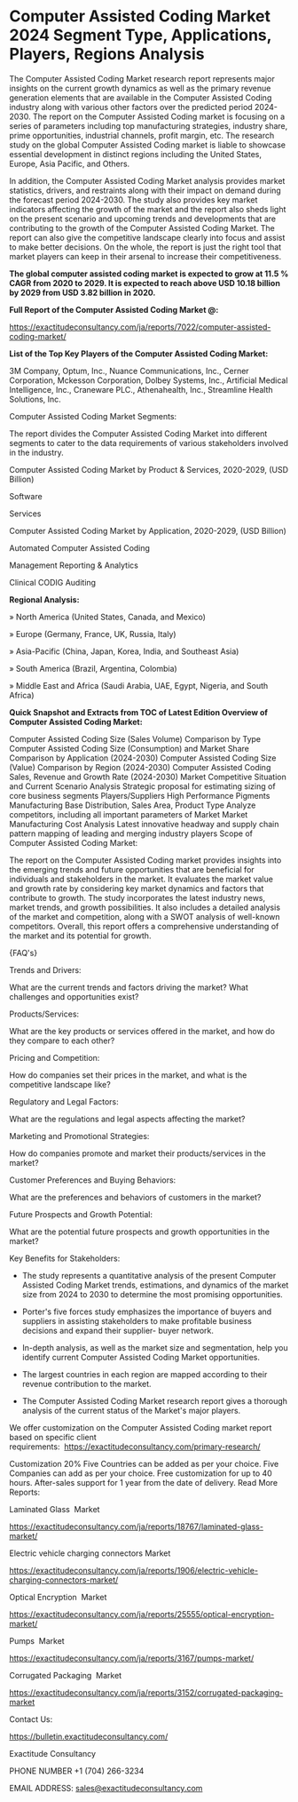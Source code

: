 # Computer Assisted Coding Market 2024 Segment Type, Applications, Players, Regions Analysis

The Computer Assisted Coding Market research report represents major insights on the current growth dynamics as well as the primary revenue generation elements that are available in the Computer Assisted Coding industry along with various other factors over the predicted period 2024-2030. The report on the Computer Assisted Coding market is focusing on a series of parameters including top manufacturing strategies, industry share, prime opportunities, industrial channels, profit margin, etc. The research study on the global Computer Assisted Coding market is liable to showcase essential development in distinct regions including the United States, Europe, Asia Pacific, and Others.

In addition, the Computer Assisted Coding Market analysis provides market statistics, drivers, and restraints along with their impact on demand during the forecast period 2024-2030. The study also provides key market indicators affecting the growth of the market and the report also sheds light on the present scenario and upcoming trends and developments that are contributing to the growth of the Computer Assisted Coding Market. The report can also give the competitive landscape clearly into focus and assist to make better decisions. On the whole, the report is just the right tool that market players can keep in their arsenal to increase their competitiveness.

**The global computer assisted coding market is expected to grow at 11.5 % CAGR from 2020 to 2029. It is expected to reach above USD 10.18 billion by 2029 from USD 3.82 billion in 2020.**

**Full Report of the Computer Assisted Coding Market @:**

https://exactitudeconsultancy.com/ja/reports/7022/computer-assisted-coding-market/

**List of the Top Key Players of the Computer Assisted Coding Market:**

3M Company, Optum, Inc., Nuance Communications, Inc., Cerner Corporation, Mckesson Corporation, Dolbey Systems, Inc., Artificial Medical Intelligence, Inc., Craneware PLC., Athenahealth, Inc., Streamline Health Solutions, Inc.

Computer Assisted Coding Market Segments:

The report divides the Computer Assisted Coding Market into different segments to cater to the data requirements of various stakeholders involved in the industry.

Computer Assisted Coding Market by Product & Services, 2020-2029, (USD Billion)

Software

Services

Computer Assisted Coding Market by Application, 2020-2029, (USD Billion)

Automated Computer Assisted Coding

Management Reporting & Analytics

Clinical CODIG Auditing

**Regional Analysis:**

» North America (United States, Canada, and Mexico)

» Europe (Germany, France, UK, Russia, Italy)

» Asia-Pacific (China, Japan, Korea, India, and Southeast Asia)

» South America (Brazil, Argentina, Colombia)

» Middle East and Africa (Saudi Arabia, UAE, Egypt, Nigeria, and South Africa)

**Quick Snapshot and Extracts from TOC of Latest Edition Overview of Computer Assisted Coding Market:**

Computer Assisted Coding Size (Sales Volume) Comparison by Type
Computer Assisted Coding Size (Consumption) and Market Share Comparison by Application (2024-2030)
Computer Assisted Coding Size (Value) Comparison by Region (2024-2030)
Computer Assisted Coding Sales, Revenue and Growth Rate (2024-2030)
Market Competitive Situation and Current Scenario Analysis
Strategic proposal for estimating sizing of core business segments
Players/Suppliers High Performance Pigments Manufacturing Base Distribution, Sales Area, Product Type
Analyze competitors, including all important parameters of Market
Market Manufacturing Cost Analysis
Latest innovative headway and supply chain pattern mapping of leading and merging industry players
Scope of Computer Assisted Coding Market:

The report on the Computer Assisted Coding market provides insights into the emerging trends and future opportunities that are beneficial for individuals and stakeholders in the market.
It evaluates the market value and growth rate by considering key market dynamics and factors that contribute to growth.
The study incorporates the latest industry news, market trends, and growth possibilities.
It also includes a detailed analysis of the market and competition, along with a SWOT analysis of well-known competitors.
Overall, this report offers a comprehensive understanding of the market and its potential for growth.

{FAQ's}

Trends and Drivers:

What are the current trends and factors driving the market? What challenges and opportunities exist?

Products/Services:

What are the key products or services offered in the market, and how do they compare to each other?

Pricing and Competition:

How do companies set their prices in the market, and what is the competitive landscape like?

Regulatory and Legal Factors:

What are the regulations and legal aspects affecting the market?

Marketing and Promotional Strategies:

How do companies promote and market their products/services in the market?

Customer Preferences and Buying Behaviors:

What are the preferences and behaviors of customers in the market?

Future Prospects and Growth Potential:

What are the potential future prospects and growth opportunities in the market?

Key Benefits for Stakeholders:

- The study represents a quantitative analysis of the present Computer Assisted Coding Market trends, estimations, and dynamics of the market size from 2024 to 2030 to determine the most promising opportunities.

- Porter's five forces study emphasizes the importance of buyers and suppliers in assisting stakeholders to make profitable business decisions and expand their supplier- buyer network.

- In-depth analysis, as well as the market size and segmentation, help you identify current Computer Assisted Coding Market opportunities.

- The largest countries in each region are mapped according to their revenue contribution to the market.

- The Computer Assisted Coding Market research report gives a thorough analysis of the current status of the Market's major players.

We offer customization on the Computer Assisted Coding market report based on specific client requirements:  https://exactitudeconsultancy.com/primary-research/

Customization 20%
Five Countries can be added as per your choice.
Five Companies can add as per your choice.
Free customization for up to 40 hours.
After-sales support for 1 year from the date of delivery.
Read More Reports:

Laminated Glass  Market

https://exactitudeconsultancy.com/ja/reports/18767/laminated-glass-market/

Electric vehicle charging connectors Market

https://exactitudeconsultancy.com/ja/reports/1906/electric-vehicle-charging-connectors-market/

Optical Encryption  Market

https://exactitudeconsultancy.com/ja/reports/25555/optical-encryption-market/

Pumps  Market

https://exactitudeconsultancy.com/ja/reports/3167/pumps-market/

Corrugated Packaging  Market

https://exactitudeconsultancy.com/ja/reports/3152/corrugated-packaging-market

Contact Us:

https://bulletin.exactitudeconsultancy.com/

Exactitude Consultancy

PHONE NUMBER +1 (704) 266-3234

EMAIL ADDRESS: sales@exactitudeconsultancy.com

 
